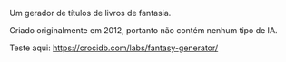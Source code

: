 Um gerador de títulos de livros de fantasia.

Criado originalmente em 2012, portanto não contém nenhum tipo de IA.

Teste aqui: https://crocidb.com/labs/fantasy-generator/

